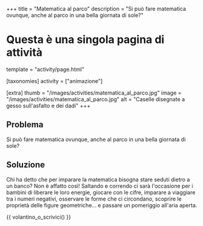 +++
title = "Matematica al parco"
description = "Si può fare matematica ovunque, anche al parco in una bella giornata di sole?"

# Questa è una singola pagina di attività
template = "activity/page.html"

[taxonomies]
activity = ["animazione"]

[extra]
thumb = "/images/activities/matematica_al_parco.jpg"
image = "/images/activities/matematica_al_parco.jpg"
alt = "Caselle disegnate a gesso sull'asfalto e dei dadi"
+++
## Problema

Si può fare matematica ovunque, anche al parco in una bella giornata di sole?

## Soluzione

Chi ha detto che per imparare la matematica bisogna stare seduti dietro a un banco?
Non è affatto così! Saltando e correndo ci sarà l'occasione per i bambini di
liberare le loro energie, giocare con le cifre, imparare a viaggiare tra i
numeri negativi, osservare le forme che ci circondano, scoprire le proprietà
delle figure geometriche... e passare un pomeriggio all'aria aperta.

{{ volantino_o_scrivici() }}
